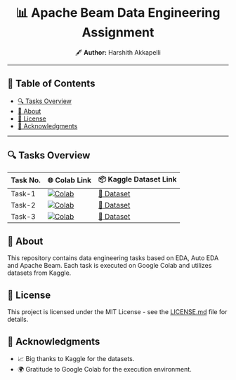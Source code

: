 

<h1 align="center">📊 Apache Beam Data Engineering Assignment</h1>

<p align="center">
  🖋 <strong>Author:</strong> Harshith Akkapelli
</p>

---

## 📝 Table of Contents

- [🔍 Tasks Overview](#tasks-overview)
- [📘 About](#about)
- [🔖 License](#license)
- [🙏 Acknowledgments](#acknowledgments)

---

<a name="tasks-overview"></a>
## 🔍 Tasks Overview

| Task No. | 🌐 Colab Link | 📦 Kaggle Dataset Link |
|----------|--------------|------------------------|
| Task-1   | [![Colab](https://colab.research.google.com/assets/colab-badge.svg)](https://colab.research.google.com/drive/1Fjn4_Wz5vSSXqmVCCZyXUxFw-vKNOLUq?usp=sharing) | [🔗 Dataset](https://www.kaggle.com/datasets/teejmahal20/airline-passenger-satisfaction) |
| Task-2   | [![Colab](https://colab.research.google.com/assets/colab-badge.svg)](https://colab.research.google.com/drive/1fGcsEgPr7Nwsxf9ZAwl_3EerlKsyrDoi?usp=sharing) | [🔗 Dataset](https://www.kaggle.com/datasets/teejmahal20/airline-passenger-satisfaction) |
| Task-3   | [![Colab](https://colab.research.google.com/assets/colab-badge.svg)](https://colab.research.google.com/drive/1oals9r5tYq6JyGJK4nw-HNCcUIfr0BPv?usp=sharing) | [🔗 Dataset](https://www.kaggle.com/datasets/mohansacharya/graduate-admissions) |

<a name="about"></a>
## 📘 About

This repository contains data engineering tasks based on EDA, Auto EDA and Apache Beam. Each task is executed on Google Colab and utilizes datasets from Kaggle.

<a name="license"></a>
## 🔖 License

This project is licensed under the MIT License - see the [LICENSE.md](LICENSE.md) file for details.

<a name="acknowledgments"></a>
## 🙏 Acknowledgments

- 📈 Big thanks to Kaggle for the datasets.
- 🌍 Gratitude to Google Colab for the execution environment.
